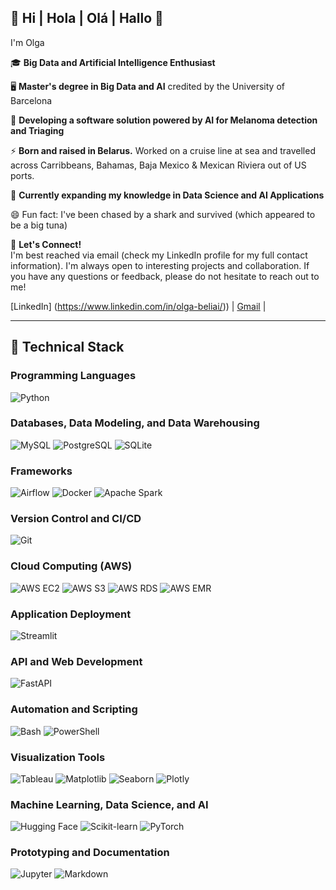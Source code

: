 ## 👋 Hi | Hola | Olá | Hallo  👋

<!--
**Gliese8/Gliese8** is a ✨ _special_ ✨ repository because its `README.md` (this file) appears on your GitHub profile.

Here are some ideas to get you started:

- 🔭 I’m currently working on ...
- 🌱 I’m currently learning ...
- 👯 I’m looking to collaborate on ...
- 🤔 I’m looking for help with ...
- 💬 Ask me about ...
- 📫 How to reach me: ...
- 😄 Pronouns: ...
- ⚡ Fun fact: ...
-->

I'm Olga

🎓 **Big Data and Artificial Intelligence Enthusiast**

🖥️ **Master's degree in Big Data and AI** credited by the University of Barcelona

🔭 **Developing a software solution powered by AI for Melanoma detection and Triaging** 

⚡ **Born and raised in Belarus.** Worked on a cruise line at sea and travelled across Carribbeans, Bahamas, Baja Mexico & Mexican Riviera out of US ports.

🌱 **Currently expanding my knowledge in Data Science and AI Applications**

😄 Fun fact: I've been chased by a shark and survived (which appeared to be a big tuna)

🤝 **Let's Connect!**  
I'm best reached via email (check my LinkedIn profile for my full contact information). I'm always open to interesting projects and collaboration. If you have any questions or feedback, please do not hesitate to reach out to me!

[LinkedIn] (https://www.linkedin.com/in/olga-beliai/)) | [Gmail](mailto:olgabelmin@gmail.com) | 

---

## 💼 Technical Stack

### Programming Languages
![Python](https://img.shields.io/badge/-Python-3776AB?logo=python&logoColor=white) 

### Databases, Data Modeling, and Data Warehousing
![MySQL](https://img.shields.io/badge/-MySQL-4479A1?logo=mysql&logoColor=white) ![PostgreSQL](https://img.shields.io/badge/-PostgreSQL-4169E1?logo=postgresql&logoColor=white) ![SQLite](https://img.shields.io/badge/-SQLite-003B57?logo=sqlite&logoColor=white) 

### Frameworks
![Airflow](https://img.shields.io/badge/-Airflow-017CEE?logo=apache-airflow&logoColor=white) ![Docker](https://img.shields.io/badge/-Docker-2496ED?logo=docker&logoColor=white) ![Apache Spark](https://img.shields.io/badge/-Apache%20Spark-E25A1C?logo=apache-spark&logoColor=white)

### Version Control and CI/CD
![Git](https://img.shields.io/badge/-Git-F05032?logo=git&logoColor=white)

### Cloud Computing (AWS)
![AWS EC2](https://img.shields.io/badge/-AWS%20EC2-FF9900?logo=amazon-aws&logoColor=white) ![AWS S3](https://img.shields.io/badge/-AWS%20S3-569A31?logo=amazon-s3&logoColor=white) ![AWS RDS](https://img.shields.io/badge/-AWS%20RDS-527FFF?logo=amazon-rds&logoColor=white) ![AWS EMR](https://img.shields.io/badge/-AWS%20EMR-FF9900?logo=amazon-aws&logoColor=white)

### Application Deployment
![Streamlit](https://img.shields.io/badge/-Streamlit-FF4B4B?logo=streamlit&logoColor=white) 

### API and Web Development
![FastAPI](https://img.shields.io/badge/-FastAPI-009688?logo=fastapi&logoColor=white) 

### Automation and Scripting
![Bash](https://img.shields.io/badge/-Bash-4EAA25?logo=gnu-bash&logoColor=white) ![PowerShell](https://img.shields.io/badge/-PowerShell-5391FE?logo=powershell&logoColor=white)

### Visualization Tools
![Tableau](https://img.shields.io/badge/-Tableau-E97627?logo=tableau&logoColor=white) ![Matplotlib](https://img.shields.io/badge/-Matplotlib-3776AB?logo=python&logoColor=white) ![Seaborn](https://img.shields.io/badge/-Seaborn-3776AB?logo=python&logoColor=white) ![Plotly](https://img.shields.io/badge/-Plotly-3F4F75?logo=plotly&logoColor=white)

### Machine Learning, Data Science, and AI
![Hugging Face](https://img.shields.io/badge/-Hugging%20Face-FFB86C?logo=hugging-face&logoColor=white) ![Scikit-learn](https://img.shields.io/badge/-Scikit%20Learn-F7931E?logo=scikit-learn&logoColor=white) ![PyTorch](https://img.shields.io/badge/-PyTorch-EE4C2C?logo=pytorch&logoColor=white)

### Prototyping and Documentation
![Jupyter](https://img.shields.io/badge/-Jupyter-F37626?logo=jupyter&logoColor=white) ![Markdown](https://img.shields.io/badge/-Markdown-000000?logo=markdown&logoColor=white)

